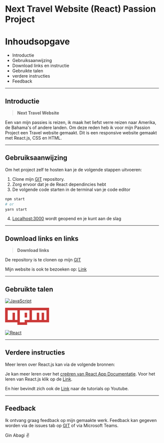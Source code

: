 # **Next Travel Website (React) Passion Project**

# Inhoudsopgave

- Introductie
- Gebruiksaanwijzing
- Download links en instructie
- Gebruikte talen
- verdere instructies
- Feedback

---

## **Introductie**

> **Next Travel Website**

Een van mijn passies is reizen, ik maak het liefst verre reizen naar Amerika, de Bahama's of andere landen. Om deze reden heb ik voor mijn Passion Project een Travel website gemaakt. Dit is een responsive website gemaakt met React.js, CSS en HTML.

---

## **Gebruiksaanwijzing**

Om het project zelf te hosten kan je de volgende stappen uitvoeren:

1. Clone mijn [GIT](https://github.com/GinAbagi/Passion-Project-Next-Travel) repository.
2. Zorg ervoor dat je de React dependincies hebt
3. De volgende code starten in de terminal van je code editor

```bash
npm start
# or
yarn start
```

4. [Localhost:3000](http://localhost:3000/) wordt geopend en je kunt aan de slag

---

## **Download links en links**

> **Download links**

De repository is te clonen op mijn [GIT](https://github.com/GinAbagi/Passion-Project-Next-Travel)

Mijn website is ook te bezoeken op: [Link](http://i415308.hera.fhict.nl/) 

---

## **Gebruikte talen**

[![JavaScript](http://3con14.biz/code/_data/js/intro/js-logo.png)](https://developer.mozilla.org/en-US/docs/Web/JavaScript)

[![npm](https://github.com/MarioTerron/logo-images/blob/master/logos/npm.png)](https://www.npmjs.com/)

[![React](https://raw.githubusercontent.com/jalbertsr/logo-badge-images/master/img/react_logo.png)](https://facebook.github.io/react/)

---

## **Verdere instructies**

Meer leren over React.js kan via de volgende bronnen:

Je kan meer leren over het [creëren van React App Documentatie](https://facebook.github.io/create-react-app/docs/getting-started). Voor het leren van React.js klik op de [Link](https://reactjs.org/).

En hier bevindt zich ook de [Link](https://www.youtube.com/watch?v=I2UBjN5ER4s&list=PLooaAnOKyavp7b4QnP6hjGCU0Y943kr5x&index=5 "youtube") naar de tutorials op Youtube.

---

## **Feedback**

Ik ontvang graag feedback op mijn gemaakte werk. Feedback kan gegeven worden via de issues tab op [GIT](https://github.com/GinAbagi/Passion-Project-Next-Travel/issues) of via Microsoft Teams.

Gin Abagi :v:
